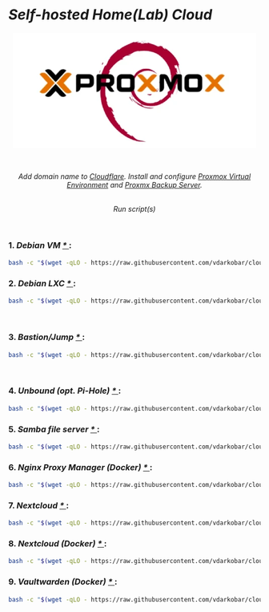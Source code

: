 # *Self-hosted Home(Lab) Cloud*

<p align="center">
  <img src="https://github.com/vdarkobar/cloud/blob/main/misc/infrastructure_small.webp">
</p>

<br>

<p align="center">
  <i>Add domain name to <a href="https://github.com/vdarkobar/cloud/blob/main/all/cloudflare/setup.md">Cloudflare</a>. 
  Install and configure <a href="https://github.com/vdarkobar/NextCloud#nextcloud">Proxmox Virtual Environment</a> and 
  <a href="https://github.com/vdarkobar/Bitwarden#bitwarden">Proxmx Backup Server</a>.</i>
  <br><br>
</p> 
  
<p align="center">
<i>Run script(s)</i>
</p> 

</br>

### 1. *Debian VM <a href="https://github.com/vdarkobar/cloud/blob/main/all/debvm/setup.md"> * </a>*:
```bash
bash -c "$(wget -qLO - https://raw.githubusercontent.com/vdarkobar/cloud/main/setup1.sh)"
```
### 2. *Debian LXC <a href="https://github.com/vdarkobar/cloud/blob/main/all/debct/setup.md"> * </a>*:
```bash
bash -c "$(wget -qLO - https://raw.githubusercontent.com/vdarkobar/cloud/main/setup2.sh)"
```

</br>

### 3. *Bastion/Jump <a href="https://www.debian.org/index.html"> * </a>*:
```bash
bash -c "$(wget -qLO - https://raw.githubusercontent.com/vdarkobar/cloud/main/setup3.sh)"
```

</br>

### 4. *Unbound (opt. Pi-Hole)  <a href="https://www.debian.org/index.html"> * </a>*:
```bash
bash -c "$(wget -qLO - https://raw.githubusercontent.com/vdarkobar/cloud/main/setup4.sh)"
```

### 5. *Samba file server <a href="https://www.debian.org/index.html"> * </a>*:
```bash
bash -c "$(wget -qLO - https://raw.githubusercontent.com/vdarkobar/cloud/main/setup5.sh)"
```

### 6. *Nginx Proxy Manager (Docker) <a href="https://www.debian.org/index.html"> * </a>*:
```bash
bash -c "$(wget -qLO - https://raw.githubusercontent.com/vdarkobar/cloud/main/setup6.sh)"
```

### 7. *Nextcloud <a href="https://www.debian.org/index.html"> * </a>*:
```bash
bash -c "$(wget -qLO - https://raw.githubusercontent.com/vdarkobar/cloud/main/setup7.sh)"
```

### 8. *Nextcloud (Docker) <a href="https://www.debian.org/index.html"> * </a>*:
```bash
bash -c "$(wget -qLO - https://raw.githubusercontent.com/vdarkobar/cloud/main/setup8.sh)"
```

### 9. *Vaultwarden (Docker) <a href="https://www.debian.org/index.html"> * </a>*:
```bash
bash -c "$(wget -qLO - https://raw.githubusercontent.com/vdarkobar/cloud/main/setup9.sh)"
```


